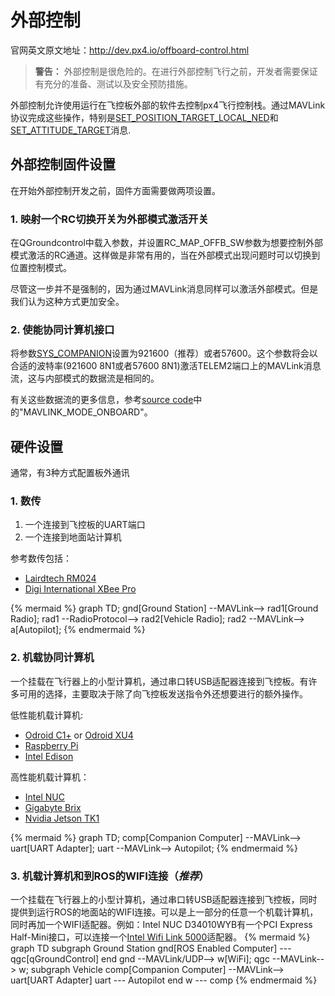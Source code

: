 # 外部控制

官网英文原文地址：http://dev.px4.io/offboard-control.html


> **警告：** 外部控制是很危险的。在进行外部控制飞行之前，开发者需要保证有充分的准备、测试以及安全预防措施。


外部控制允许使用运行在飞控板外部的软件去控制px4飞行控制栈。通过MAVLink协议完成这些操作，特别是[SET_POSITION_TARGET_LOCAL_NED](http://mavlink.org/messages/common#SET_POSITION_TARGET_LOCAL_NED)和[SET_ATTITUDE_TARGET](http://mavlink.org/messages/common#SET_ATTITUDE_TARGET)消息.

## 外部控制固件设置

在开始外部控制开发之前，固件方面需要做两项设置。

### 1. 映射一个RC切换开关为外部模式激活开关

在QGroundcontrol中载入参数，并设置RC_MAP_OFFB_SW参数为想要控制外部模式激活的RC通道。这样做是非常有用的，当在外部模式出现问题时可以切换到位置控制模式。

尽管这一步并不是强制的，因为通过MAVLink消息同样可以激活外部模式。但是我们认为这种方式更加安全。

### 2. 使能协同计算机接口

将参数[SYS_COMPANION](https://pixhawk.org/firmware/parameters#system)设置为921600（推荐）或者57600。这个参数将会以合适的波特率(921600 8N1或者57600 8N1)激活TELEM2端口上的MAVLink消息流，这与内部模式的数据流是相同的。

有关这些数据流的更多信息，参考[source code](https://github.com/PX4/Firmware/blob/master/src/modules/mavlink/mavlink_main.cpp)中的"MAVLINK_MODE_ONBOARD"。

## 硬件设置

通常，有3种方式配置板外通讯

### 1. 数传

1. 一个连接到飞控板的UART端口
2. 一个连接到地面站计算机

参考数传包括：

- [Lairdtech RM024](http://www.lairdtech.com/products/rm024)
- [Digi International XBee Pro](http://www.digi.com/products/xbee-rf-solutions/modules)

{% mermaid %}
graph TD;
  gnd[Ground Station] --MAVLink--> rad1[Ground Radio];
  rad1 --RadioProtocol--> rad2[Vehicle Radio];
  rad2 --MAVLink--> a[Autopilot];
{% endmermaid %}

### 2. 机载协同计算机

一个挂载在飞行器上的小型计算机，通过串口转USB适配器连接到飞控板。有许多可用的选择，主要取决于除了向飞控板发送指令外还想要进行的额外操作。

低性能机载计算机:

- [Odroid C1+](http://www.hardkernel.com/main/products/prdt_info.php?g_code=G143703355573) or [Odroid XU4](http://www.hardkernel.com/main/products/prdt_info.php?g_code=G143452239825)
- [Raspberry Pi](https://www.raspberrypi.org/)
- [Intel Edison](http://www.intel.com/content/www/us/en/do-it-yourself/edison.html)

高性能机载计算机：

- [Intel NUC](http://www.intel.com/content/www/us/en/nuc/overview.html)
- [Gigabyte Brix](http://www.gigabyte.com/products/list.aspx?s=47&ck=104)
- [Nvidia Jetson TK1](https://developer.nvidia.com/jetson-tk1)

{% mermaid %}
graph TD;
  comp[Companion Computer] --MAVLink--> uart[UART Adapter];
  uart --MAVLink--> Autopilot;
{% endmermaid %}

### 3. 机载计算机和到ROS的WIFI连接（***推荐***）

一个挂载在飞行器上的小型计算机，通过串口转USB适配器连接到飞控板，同时提供到运行ROS的地面站的WIFI连接。可以是上一部分的任意一个机载计算机，同时再加一个WIFI适配器。例如：Intel NUC D34010WYB有一个PCI Express Half-Mini接口，可以连接一个[Intel Wifi Link 5000](http://www.intel.com/products/wireless/adapters/5000/)适配器。
{% mermaid %}
graph TD
subgraph Ground  Station
gnd[ROS Enabled Computer] --- qgc[qGroundControl]
end
gnd --MAVLink/UDP--> w[WiFi];
qgc --MAVLink--> w;
subgraph Vehicle
comp[Companion Computer] --MAVLink--> uart[UART Adapter]
uart --- Autopilot
end
w --- comp
{% endmermaid %}

